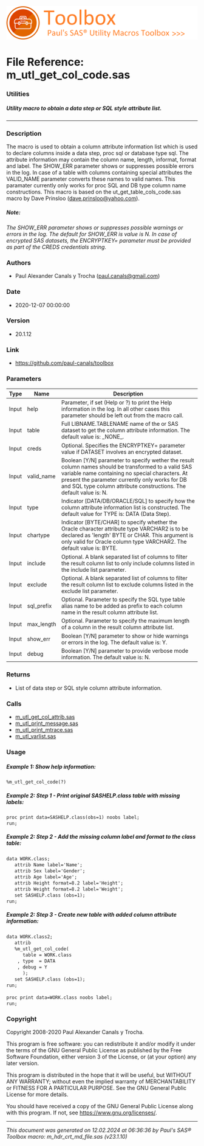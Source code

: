 ![../../misc/images/doc_banner.png](../../misc/images/doc_banner.png)
# 
# File Reference: m_utl_get_col_code.sas

### Utilities

##### Utility macro to obtain a data step or SQL style attribute list.

***

### Description
The macro is used to obtain a column attribute information list which is used to declare columns inside a data step, proc sql or database type sql. The attribute information may contain the column name, length, informat, format and label. The SHOW_ERR parameter shows or suppresses possible errors in the log. In case of a table with columns containing special attributes the VALID_NAME parameter converts these names to valid names. This paramater currently only works for proc SQL and DB type column name constructions. This macro is based on the ut_get_table_cols_code.sas macro by Dave Prinsloo (dave.prinsloo@yahoo.com).

##### *Note:*
*The SHOW_ERR parameter shows or suppresses possible warnings or errors in the log. The default for SHOW_ERR is value is N.*
*In case of encrypted SAS datasets, the ENCRYPTKEY= parameter must be provided as part of the CREDS credentials string.*

### Authors
* Paul Alexander Canals y Trocha (paul.canals@gmail.com)

### Date
* 2020-12-07 00:00:00

### Version
* 20.1.12

### Link
* https://github.com/paul-canals/toolbox

### Parameters
| Type | Name | Description |
| ---- | ---- | ----------- |
| Input | help | Parameter, if set (Help or ?) to print the Help information in the log. In all other cases this parameter should be left out from the macro call. |
| Input | table | Full LIBNAME.TABLENAME name of the or SAS dataset to get the column attribute information. The default value is: \_NONE\_. |
| Input | creds | Optional. Specifies the ENCRYPTKEY= parameter value if DATASET involves an encrypted dataset. |
| Input | valid_name | Boolean [Y/N] parameter to specify wether the result column names should be transformed to a valid SAS variable name containing no special characters. At present the parameter currently only works for DB and SQL type column attribute constructions. The default value is: N. |
| Input | type | Indicator [DATA/DB/ORACLE/SQL] to specify how the column attribute information list is constructed. The default value for TYPE is: DATA (Data Step). |
| Input | chartype | Indicator [BYTE/CHAR] to specify whether the Oracle character attribute type VARCHAR2 is to be declared as 'length' BYTE or CHAR. This argument is only valid for Oracle column type VARCHAR2. The default value is: BYTE. |
| Input | include | Optional. A blank separated list of columns to filter the result column list to only include columns listed in the include list parameter. |
| Input | exclude | Optional. A blank separated list of columns to filter the result column list to exclude columns listed in the exclude list parameter. |
| Input | sql_prefix | Optional. Parameter to specify the SQL type table alias name to be added as prefix to each column name in the result column attribute list. |
| Input | max_length | Optional. Parameter to specify the maximum length of a column in the result column attribute list. |
| Input | show_err | Boolean [Y/N] parameter to show or hide warnings or errors in the log. The default value is: Y. |
| Input | debug | Boolean [Y/N] parameter to provide verbose mode information. The default value is: N. |

### Returns
* List of data step or SQL style column attribute information.

### Calls
* [m_utl_get_col_attrib.sas](m_utl_get_col_attrib.md)
* [m_utl_print_message.sas](m_utl_print_message.md)
* [m_utl_print_mtrace.sas](m_utl_print_mtrace.md)
* [m_utl_varlist.sas](m_utl_varlist.md)

### Usage

##### Example 1: Show help information:
```sas
%m_utl_get_col_code(?)
```

##### Example 2: Step 1 - Print original SASHELP.class table with missing labels:
```sas
proc print data=SASHELP.class(obs=1) noobs label;
run;
```

##### Example 2: Step 2 - Add the missing column label and format to the class table:
```sas
data WORK.class;
   attrib Name label='Name';
   attrib Sex label='Gender';
   attrib Age label='Age';
   attrib Height format=8.2 label='Height';
   attrib Weight format=8.2 label='Weight';
   set SASHELP.class (obs=1);
run;
```

##### Example 2: Step 3 - Create new table with added column attribute information:
```sas
data WORK.class2;
   attrib
   %m_utl_get_col_code(
      table = WORK.class
    , type  = DATA
    , debug = Y
      );
   set SASHELP.class (obs=1);
run;

proc print data=WORK.class noobs label;
run;
```

### Copyright
Copyright 2008-2020 Paul Alexander Canals y Trocha. 
 
This program is free software: you can redistribute it and/or modify 
it under the terms of the GNU General Public License as published by 
the Free Software Foundation, either version 3 of the License, or 
(at your option) any later version. 
 
This program is distributed in the hope that it will be useful, 
but WITHOUT ANY WARRANTY; without even the implied warranty of 
MERCHANTABILITY or FITNESS FOR A PARTICULAR PURPOSE. See the 
GNU General Public License for more details. 
 
You should have received a copy of the GNU General Public License 
along with this program. If not, see <https://www.gnu.org/licenses/>. 


***
*This document was generated on 12.02.2024 at 06:36:36  by Paul's SAS&reg; Toolbox macro: m_hdr_crt_md_file.sas (v23.1.10)*
